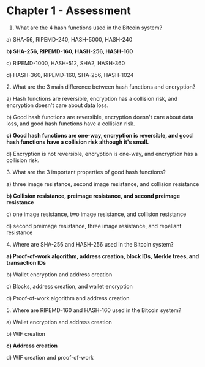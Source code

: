# Chapter 1 - Assessment



1. What are the 4 hash functions used in the Bitcoin system?

a) SHA-56, RIPEMD-240, HASH-5000, HASH-240

**b) SHA-256, RIPEMD-160, HASH-256, HASH-160**

c) RIPEMD-1000, HASH-512, SHA2, HASH-360

d) HASH-360, RIPEMD-160, SHA-256, HASH-1024

&#x20;

2\. What are the 3 main difference between hash functions and encryption?

a) Hash functions are reversible, encryption has a collision risk, and encryption doesn't care about data loss.

b) Good hash functions are reversible, encryption doesn't care about data loss, and good hash functions have a collision risk.

**c) Good hash functions are one-way, encryption is reversible, and good hash functions have a collision risk although it's small.**

d) Encryption is not reversible, encryption is one-way, and encryption has a collision risk.

&#x20;

3\. What are the 3 important properties of good hash functions?

a) three image resistance, second image resistance, and collision resistance

**b) Collision resistance, preimage resistance, and second preimage resistance**

c) one image resistance, two image resistance, and collision resistance

d) second preimage resistance, three image resistance, and repellant resistance

&#x20;

4\. Where are SHA-256 and HASH-256 used in the Bitcoin system?

**a) Proof-of-work algorithm, address creation, block IDs, Merkle trees, and transaction IDs**

b) Wallet encryption and address creation

c) Blocks, address creation, and wallet encryption

d) Proof-of-work algorithm and address creation

&#x20;

5\. Where are RIPEMD-160 and HASH-160 used in the Bitcoin system?

a) Wallet encryption and address creation

b) WIF creation

**c) Address creation**

d) WIF creation and proof-of-work
